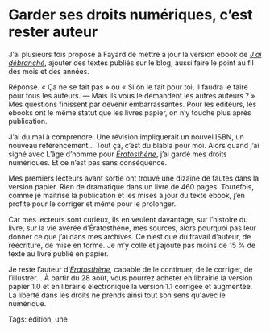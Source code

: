 # Garder ses droits numériques, c’est rester auteur

J’ai plusieurs fois proposé à Fayard de mettre à jour la version ebook de [*J’ai débranché*](/jai-debranche/), ajouter des textes publiés sur le blog, aussi faire le point au fil des mois et des années.

Réponse. « Ça ne se fait pas » ou « Si on le fait pour toi, il faudra le faire pour tous les auteurs. — Mais ils vous le demandent les autres auteurs ? » Mes questions finissent par devenir embarrassantes. Pour les éditeurs, les ebooks ont le même statut que les livres papier, on n’y touche plus après publication.

J’ai du mal à comprendre. Une révision impliquerait un nouvel ISBN, un nouveau référencement… Tout ça, c’est du blabla pour moi. Alors quand j’ai signé avec L’âge d’homme pour [*Ératosthène*](/eratosthene/), j’ai gardé mes droits numériques. Et ce n’est pas sans conséquence.

Mes premiers lecteurs avant sortie ont trouvé une dizaine de fautes dans la version papier. Rien de dramatique dans un livre de 460 pages. Toutefois, comme je maîtrise la publication et les mises à jour du texte ebook, j’en profite pour le corriger et même pour le prolonger.

Car mes lecteurs sont curieux, ils en veulent davantage, sur l’histoire du livre, sur la vie avérée d’Ératosthène, mes sources, alors pourquoi pas leur donner ce que j’ai dans mes archives. Ce n’est que du travail d’auteur, de réécriture, de mise en forme. Je m’y colle et j’ajoute pas moins de 15 % de texte au livre publié en papier.

Je reste l’auteur d’[*Ératosthène*](/eratosthene/), capable de le continuer, de le corriger, de l’illustrer… À partir du 28 août, vous pourrez acheter en librairie la version papier 1.0 et en librairie électronique la version 1.1 corrigée et augmentée. La liberté dans les droits ne prends ainsi tout son sens qu'avec le numérique.

Tags: édition, une